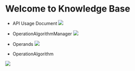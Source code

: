 # Welcome to Knowledge Base

- API Usage Document
  <a href="-----">
  <img src = "https://user-images.githubusercontent.com/113756063/195578563-109b5535-9bbb-4846-bbeb-7d40637a586d.png"/>
  </a>

- OperationAlgorithmManager
  <a href="-----">
  <img src = "https://user-images.githubusercontent.com/113756063/195580219-d1fee682-72ed-49d0-88a9-12688a08044d.png"/>
  </a>

- Operands
  <a href="-----">
  <img src = "https://user-images.githubusercontent.com/113756063/195581429-7da32874-32c7-4417-9075-5356daef143b.png"/>
  </a>

-  OperationAlgorithm
  <a href="-----">
  <img src = "https://user-images.githubusercontent.com/113756063/195582406-6f2e64cb-eb1e-4b14-a79a-2b2d36ec8b8c.png"/>
  </a>
